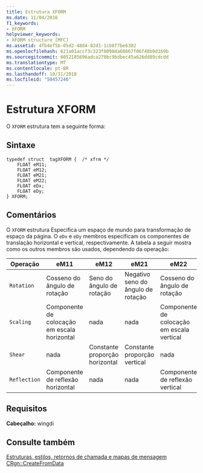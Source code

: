 ```yaml
---
title: Estrutura XFORM
ms.date: 11/04/2016
f1_keywords:
- XFORM
helpviewer_keywords:
- XFORM structure [MFC]
ms.assetid: 4fb4ef5b-05d2-4884-82d1-1cb8f7be6302
ms.openlocfilehash: 621a01accf3c323f8098da68667f06f48b9d169b
ms.sourcegitcommit: 6052185696adca270bc9bdbec45a626dd89cdcdd
ms.translationtype: MT
ms.contentlocale: pt-BR
ms.lasthandoff: 10/31/2018
ms.locfileid: "50457246"
---
```

# <a name="xform-structure"></a>Estrutura XFORM

O `XFORM` estrutura tem a seguinte forma:

## <a name="syntax"></a>Sintaxe

```
typedef struct  tagXFORM {  /* xfrm */
    FLOAT eM11;
    FLOAT eM12;
    FLOAT eM21;
    FLOAT eM22;
    FLOAT eDx;
    FLOAT eDy;
} XFORM;
```

## <a name="remarks"></a>Comentários

O `XFORM` estrutura Especifica um espaço de mundo para transformação de espaço da página. O `eDx` e `eDy` membros especificam os componentes de translação horizontal e vertical, respectivamente. A tabela a seguir mostra como os outros membros são usados, dependendo da operação:

|Operação|eM11|eM12|eM21|eM22|
|---------------|----------|----------|----------|----------|
|`Rotation`|Cosseno do ângulo de rotação|Seno do ângulo de rotação|Negativo seno do ângulo de rotação|Cosseno do ângulo de rotação|
|`Scaling`|Componente de colocação em escala horizontal|nada|nada|Componente de colocação em escala vertical|
|`Shear`|nada|Constante proporção horizontal|Constante proporção vertical|nada|
|`Reflection`|Componente de reflexão horizontal|nada|nada|Componente de reflexão vertical|

## <a name="requirements"></a>Requisitos

**Cabeçalho:** wingdi

## <a name="see-also"></a>Consulte também

[Estruturas, estilos, retornos de chamada e mapas de mensagem](../../mfc/reference/structures-styles-callbacks-and-message-maps.md)<br/>
[CRgn::CreateFromData](../../mfc/reference/crgn-class.md#createfromdata)

